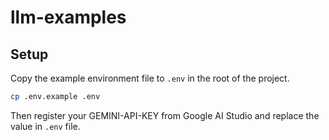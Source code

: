 # llm-examples

## Setup

Copy the example environment file to `.env` in the root of the project.

```bash
cp .env.example .env
```

Then register your GEMINI-API-KEY from Google AI Studio and replace the value in `.env` file.

